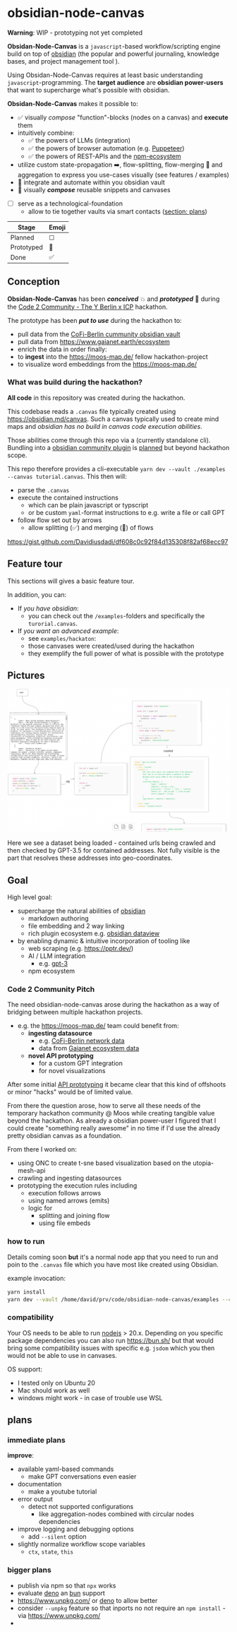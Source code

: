 # obsidian-node-canvas

**Warning**: WIP - prototyping not yet completed

**Obsidan-Node-Canvas** is a `javascript`-based workflow/scripting engine build on top of [obsidian](https://obsidian.md/)  (the popular and powerful journaling, knowledge bases, and project management tool ).

Using Obsidan-Node-Canvas requires at least basic understanding `javascript`-programming. The **target audience** are **obsidian power-users** that want to supercharge what's possible with obsidian.

**Obsidan-Node-Canvas** makes it possible to:

- ✅ visually _compose_ "function"-blocks (nodes on a canvas) and **execute** them
- intuitively combine:
  - ✅ the powers of LLMs (integration)
  - ✅ the powers of browser automation (e.g. [Puppeteer](https://pptr.dev/))
  - ✅ the powers of REST-APIs and the [npm-ecosystem](https://docs.npmjs.com/about-npm)
- utilize custom state-propagation ➡️, flow-splitting, flow-merging 🔀 and aggregation to express you use-cases visually (see features / examples)
- 🔨 integrate and automate within you obsidian vault
- 🔨 visually _**compose**_ reusable snippets and canvases
- [ ] serve as a technological-foundation
  - allow to tie together vaults via smart contacts ([section: plans](#plans))


| Stage     | Emoji |
|-----------|-------|
| Planned   | ☐     |
| Prototyped| 🔨    |
| Done      | ✅    |


## Conception

**Obsidan-Node-Canvas** has been _**conceived**_ 💥 and _**prototyped**_ 🚀 during the [Code 2 Community - The Y Berlin x ICP](https://lu.ma/zwblit5f) hackathon.

The prototype has been _**put to use**_ during the hackathon to:
 - pull data from the [CoFi-Berlin cummunity obsidian vault](https://github.com/luizfernandosg/CoFi-Berlin)
 - pull data from https://www.gaianet.earth/ecosystem
 - enrich the data in order finally:
 - to **ingest** into the https://moos-map.de/ fellow hackathon-project
 - to visualize word embeddings from the https://moos-map.de/ 

### What was build during the hackathon?

**All code** in this repository was created during the hackathon.

This codebase reads a `.canvas` file typically created using https://obsidian.md/canvas.
Such a canvas typically used to create mind maps and _obsidian has no build in canvas code execution abilities_.

Those abilities come through this repo via a (currently standalone cli). 
Bundling into a [obsidian community plugin](https://obsidian.md/plugins) is [planned](#planned) but beyond hackathon scope.

This repo therefore provides a cli-executable `yarn dev --vault ./examples --canvas tutorial.canvas`.
This then will:
  - parse the `.canvas`
  - execute the contained instructions
    - which can be plain javascript or typscript
    - or be custom `yaml`-format instructions to e.g. write a file or call GPT
  - follow flow set out by arrows
    - allow splitting (✅) and merging (🔨) of flows 





https://gist.github.com/Davidiusdadi/df608c0c92f84d135308f82af68ecc97

## Feature tour

This sections will gives a basic feature tour.

In addition, you can:

- If _you have obsidian_:
  - you can check out the `/examples`-folders and specifically the `turorial.canvas`.
- If _you want an advanced example_:
   - see `examples/hackaton`:
    - those canvases were created/used during the hackathon 
    - they exemplify the full power of what is possible with the prototype

    


## Pictures

![img.png](img.png)

Here we see a dataset being loaded - contained urls being crawled and then
checked by GPT-3.5 for contained addresses. Not fully visible is the part that resolves these addresses into geo-coordinates. 


## Goal

High level goal:

- supercharge the natural abilities of [obsidian](https://obsidian.md/) 
  - markdown authoring
  - file embedding and 2 way linking
  - rich plugin ecosystem e.g. [obsidian dataview](https://blacksmithgu.github.io/obsidian-dataview/)
- by enabling dynamic & intuitive incorporation of tooling like
  - web scraping (e.g. https://pptr.dev/)
  - AI / LLM integration 
    - e.g. [gpt-3](https://openai.com/gpt-3/)
  - npm ecosystem

### Code 2 Community Pitch

The need obsidian-node-canvas arose during the hackathon as a way of bridging between multiple hackathon projects.

- e.g. the https://moos-map.de/ team could benefit from:
   - **ingesting datasource**
     - e.g. [CoFi-Berlin network data](https://github.com/luizfernandosg/CoFi-Berlin/tree/main )
     - data from [Gaianet ecosystem data](https://airtable.com/appVC7loBsmy3fcJw/shrb2A5dyfF0XofUr/tblQVaLTcxW9ARaoV/viwDKhVwxUq1Fy5rG/recfY0V17QSIHHqbC)
  - **novel API prototyping** 
    - for a custom GPT integration
    - for novel visualizations

After some initial [API prototyping](https://github.com/utopia-os/utopia-mesh-api) it became clear that this kind of offshoots or minor "hacks" would be of limited value.

From there the question arose, how to serve all these needs of the temporary hackathon community @ Moos while creating tangible value beyond the hackathon. As already a obsidian power-user I figured that I could create "something really awesome" in no time if I'd use the already pretty obsidian canvas as a foundation. 

From there I worked on:
  - using ONC to create t-sne based visualization based on the utopia-mesh-api
  - crawling and ingesting datasources
  - prototyping the execution rules including
    - execution follows arrows
    - using named arrows (emits)
    - logic for
      - splitting and joining flow
      - using file embeds

### how to run

Details coming soon **but** it's a normal node app that you need to run and poin to the `.canvas` file which you have most like created using Obsidian.


example invocation: 
```bash
yarn install
yarn dev --vault /home/david/prv/code/obsidian-node-canvas/examples --canvas path/mycanvas.canvas --debug

```


### compatibility

Your OS needs to be able to run [nodejs](https://nodejs.org/en) > 20.x. Depending on you specific package dependencies you can also run https://bun.sh/ but that would bring some compatibility issues with specific  e.g. `jsdom` which you then would not be able to use in canvases. 

OS support:
- I tested only on Ubuntu 20
- Mac should work as well
- windows might work - in case of trouble use WSL
    



## plans

### immediate plans

**improve**:

- available yaml-based commands 
  - make GPT conversations even easier
- documentation
  - make a youtube tutorial
- error output
  - detect not supported configurations
    - like aggregation-nodes combined with circular nodes dependencies
- improve logging and debugging options
  - add `--silent` option
- slightly normalize workflow scope variables
  - `ctx`, `state`, `this` 

### bigger plans

- publish via npm so that `npx` works
- evaluate [deno](https://deno.com/) an [bun](bun.sh) support
- https://www.unpkg.com/ or [deno](https://deno.com/) to allow better 
- consider `--unpkg` feature so that inports no not require an `npm install` - via https://www.unpkg.com/
- 
